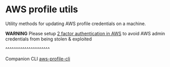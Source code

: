 # AWS profile utils

Utility methods for updating AWS profile credentials on a machine.

**WARNING** Please setup [2 factor authentication in AWS](https://docs.aws.amazon.com/IAM/latest/UserGuide/id_credentials_mfa_enable_virtual.html) to avoid AWS admin credentials from being stolen & exploited

^^^^^^^^^^^^^^^^^^^^^

Companion CLI [aws-profile-cli](https://www.npmjs.com/package/aws-profile-cli)